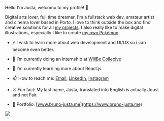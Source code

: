 Hello I'm Justa, welcomo to my profile! 👋

Digital arts lover, full time dreamer. I'm a fullstack web dev, amateur artist and cinema lover based in Porto.
I love to think outside the box and find creative solutions for all [my projects](https://www.behance.net/brunojusta98). I also really like to make 
digital illustrations, especially I like to create [my own Pokémon](https://www.instagram.com/stellaregion/). 

- ⚡ I wish to learn more about web development and UI/UX so i can become even better.

- 🦖 I’m currently doing an internship at [WillBe Collecive](https://www.linkedin.com/company/willbecollective/)
- 🌱 I’m currently learning more about React.js
- 📫 How to reach me: [Email](mailto:brunomajusta@gmail.com), [LinkedIn](https://www.linkedin.com/in/bruno-justa98/), [Instagram](https://www.instagram.com/brunojusta5/)
- ⚔️ Fun fact: My last name, Justa, translated into English is actually Joust and not Fair.

- 🦆 Portfolio: [www.bruno-justa.me](https://www.bruno-justa.me)

![](https://komarev.com/ghpvc/?username=BrunoJusta&color=f05454)
